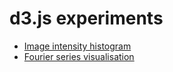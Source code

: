# d3.js experiments

  - [Image intensity histogram](http://bl.ocks.org/jinroh/4666920)
  - [Fourier series visualisation](http://bl.ocks.org/jinroh/7524988)
